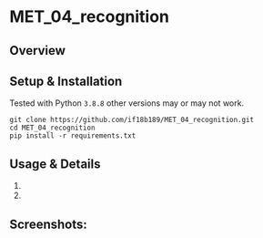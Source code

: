 # MET_04_recognition

## Overview


## Setup & Installation
Tested with Python `3.8.8` other versions may or may not work.
```
git clone https://github.com/if18b189/MET_04_recognition.git
cd MET_04_recognition
pip install -r requirements.txt
```

## Usage & Details

1.
2.

## Screenshots:

[comment]: <> (<p align="center">)

[comment]: <> (    <img src="https://github.com/if18b189/MET_03_houghTransformation/blob/master/screenshots/test1.PNG" width="500" />)

[comment]: <> (    <img src="https://github.com/if18b189/MET_03_houghTransformation/blob/master/screenshots/test2.PNG" width="500" />)

[comment]: <> (    <img src="https://github.com/if18b189/MET_04_houghTransformation/blob/master/screenshots/test3.PNG" width="500" />)

[comment]: <> (</p>)